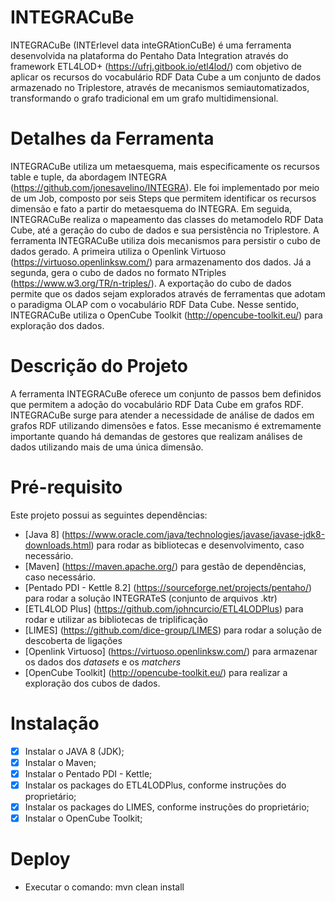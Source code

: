 # INTEGRACuBe

INTEGRACuBe (INTErlevel data inteGRAtionCuBe) é uma ferramenta desenvolvida na plataforma do Pentaho Data Integration através do framework ETL4LOD+ (https://ufrj.gitbook.io/etl4lod/) com objetivo de aplicar os recursos do vocabulário RDF Data Cube a um conjunto de dados armazenado no Triplestore, através de mecanismos semiautomatizados, transformando o grafo tradicional em um grafo multidimensional. 

# Detalhes da Ferramenta

INTEGRACuBe utiliza um metaesquema, mais especificamente os recursos table e tuple, da abordagem INTEGRA (https://github.com/jonesavelino/INTEGRA). Ele foi implementado por meio de um Job, composto por seis Steps que permitem identificar os recursos dimensão e fato a partir do metaesquema do INTEGRA. Em seguida, INTEGRACuBe  realiza o mapeamento das classes do metamodelo RDF Data Cube, até a geração do cubo de dados e sua persistência no Triplestore. A ferramenta INTEGRACuBe utiliza dois mecanismos para persistir o cubo de dados gerado. A primeira utiliza o Openlink Virtuoso (https://virtuoso.openlinksw.com/) para armazenamento dos dados. Já a segunda, gera o cubo de dados no formato NTriples (https://www.w3.org/TR/n-triples/). A exportação do cubo de dados permite que os dados sejam explorados através de ferramentas que adotam o paradigma OLAP com o vocabulário RDF Data Cube. Nesse sentido, INTEGRACuBe utiliza o OpenCube Toolkit (http://opencube-toolkit.eu/) para exploração dos dados. 

# Descrição do Projeto

A ferramenta INTEGRACuBe oferece um conjunto de passos bem definidos que permitem a adoção do vocabulário RDF Data Cube em grafos RDF. INTEGRACuBe surge para atender a necessidade de análise de dados em grafos RDF utilizando dimensões e fatos. Esse mecanismo é extremamente importante quando há demandas de gestores que realizam análises de dados utilizando mais de uma única dimensão.

# Pré-requisito

Este projeto possui as seguintes dependências:

- [Java 8] (https://www.oracle.com/java/technologies/javase/javase-jdk8-downloads.html) para rodar as bibliotecas e desenvolvimento, caso necessário.
- [Maven] (https://maven.apache.org/) para gestão de dependências, caso necessário.
- [Pentado PDI - Kettle 8.2] (https://sourceforge.net/projects/pentaho/) para rodar a solução INTEGRATeS (conjunto de arquivos .ktr)
- [ETL4LOD Plus] (https://github.com/johncurcio/ETL4LODPlus) para rodar e utilizar as bibliotecas de triplificação 
- [LIMES] (https://github.com/dice-group/LIMES) para rodar a solução de descoberta de ligações
- [Openlink Virtuoso] (https://virtuoso.openlinksw.com/) para armazenar os dados dos _datasets_ e os _matchers_
- [OpenCube Toolkit] (http://opencube-toolkit.eu/) para realizar a exploração dos cubos de dados.

# Instalação

- [X] Instalar o JAVA 8 (JDK);
- [X] Instalar o Maven;
- [X] Instalar o Pentado PDI - Kettle;
- [X] Instalar os packages do ETL4LODPlus, conforme instruções do proprietário;
- [X] Instalar os packages do LIMES, conforme instruções do proprietário;
- [X] Instalar o OpenCube Toolkit;

# Deploy
- Executar o comando: mvn clean install
